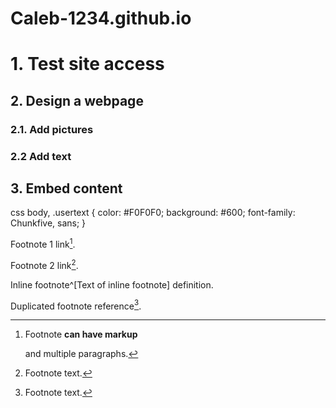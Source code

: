 # Caleb-1234.github.io

# 1. Test site access
## 2. Design a webpage
### 2.1. Add pictures
### 2.2 Add text
## 3. Embed content

css
body, .usertext {
  color: #F0F0F0; background: #600;
  font-family: Chunkfive, sans;
}

Footnote 1 link[^first].

Footnote 2 link[^second].

Inline footnote^[Text of inline footnote] definition.

Duplicated footnote reference[^second].

[^first]: Footnote **can have markup**

    and multiple paragraphs.

[^second]: Footnote text.
